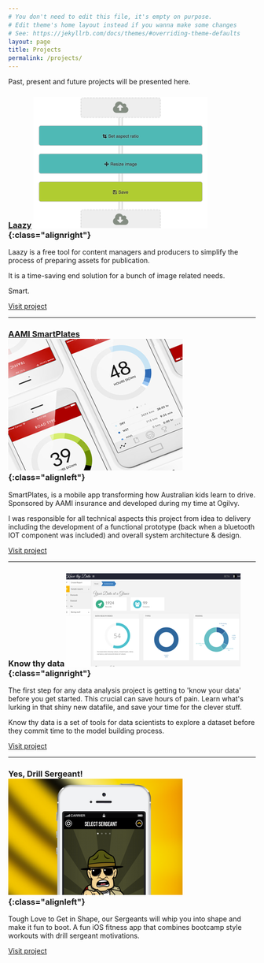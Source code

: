 ```yaml
---
# You don't need to edit this file, it's empty on purpose.
# Edit theme's home layout instead if you wanna make some changes
# See: https://jekyllrb.com/docs/themes/#overriding-theme-defaults
layout: page
title: Projects
permalink: /projects/
---
```

Past, present and future projects will be presented here.

### [Laazy](http://laazy.io) ![My wheels](/assets/img/posts/laazy.png){:class="alignright"}

Laazy is a free tool for content managers and producers to simplify the process of preparing assets for publication.

It is a time-saving end solution for a bunch of image related needs.

Smart.

[Visit project](http://beta.laazy.io)

* * *

### [AAMI SmartPlates](http://aamismartplates.com.au) ![My wheels](/assets/img/posts/smartplates.png){:class="alignleft"}
SmartPlates, is a mobile app transforming how Australian kids learn to drive. Sponsored by AAMI insurance and developed during my time at Ogilvy.

I was responsible for all technical aspects this project from idea to delivery including the development of a functional prototype (back when a bluetooth IOT component was included) and overall system architecture & design.

[Visit project](http://aamismartplates.com.au)

* * *

### Know thy data ![Know thy data](/assets/img/posts/knowthydata.png){:class="alignright"}
The first step for any data analysis project is getting to 'know your data' before you get started. This crucial can save hours of pain. Learn what's lurking in that shiny new datafile, and save your time for the clever stuff.

Know thy data is a set of tools for data scientists to explore a dataset before they commit time to the model building process.

[Visit project](http://knowthydata.io)

* * *

### Yes, Drill Sergeant! ![Yes, Drill Sergeant!](/assets/img/posts/yesdrillsergeant.png){:class="alignleft"}
Tough Love to Get in Shape, our Sergeants will whip you into shape and make it fun to boot. A fun iOS fitness app that combines bootcamp style workouts with drill sergeant motivations.

[Visit project](http://yesdrillsergeant.com)
